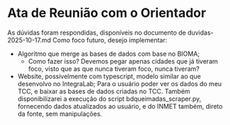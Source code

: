 # Ata de Reunião com o Orientador

As dúvidas foram respondidas, disponíveis no documento de duvidas-2025-10-17.md
Como foco futuro, desejo implementar: 
- Algoritmo que merge as bases de dados com base no BIOMA;
    - Como fazer isso? Devemos pegar apenas cidades que já tiveram foco, visto que as que nunca tiveram foco, nunca tiveram? 
- Website, possivelmente com typescript, modelo similar ao que desenvolvo no IntegraLab; Para o usuário poder ver os dados do meu TCC, e baixar as bases de dados criadas no TCC. Também disponibilizarei a execução do script bdqueimadas_scraper.py, fornecendo dados atualizados ao usuário, e do INMET também, direto da fonte, sem manipulações.

